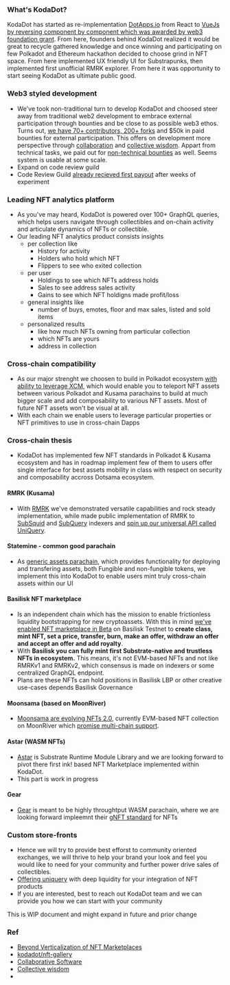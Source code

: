 ### What's KodaDot?

KodaDot has started as re-implementation [DotApps.io](https://dotapps.io/) from React to [VueJs by reversing component by component which was awarded by web3 foundation grant](https://vue-polkadot.js.org/).
From here, founders behind KodaDot realized it would be great to recycle gathered knowledge and once winning and participating on few Polkadot and Ethereum hackathon decided to choose grind in NFT space. From here implemented UX friendly UI for Substrapunks, then implemented first unofficial RMRK explorer. 
From here it was opportunity to start seeing KodaDot as ultimate public good. 

### Web3 styled development
- We've took non-traditional turn to develop KodaDot and choosed steer away from traditional web2 development to embrace external participation through bounties and be close to as possible web3 ethos. Turns out, [we have 70+ contributors, 200+ forks](https://github.com/kodadot/nft-gallery) and $50k in paid bounties for external participation. This offers on development more perspective through [collaboration](https://en.wikipedia.org/wiki/Collaboration) and [collective wisdom](https://en.wikipedia.org/wiki/Collective_wisdom). Appart from technical tasks, we paid out for [non-technical bounties](https://github.com/kodadot/nft-gallery/issues?q=is%3Aopen+is%3Aissue+label%3A%22%E2%9C%8D%EF%B8%8F+-+writing%22) as well. Seems system is usable at some scale. 
- Expand on code review guild 
- Code Review Guild [already recieved first payout](https://github.com/kodadot/nft-gallery/discussions/2999) after weeks of experiment 

### Leading NFT analytics platform
- As you've may heard, KodaDot is powered over 100+ GraphQL queries, which helps users navigate through collectibles and on-chain activity and articulate dynamics of NFTs or collectible. 
- Our leading NFT analytics product consists insights 
  - per collection like 
    - History for activity
    - Holders who hold which NFT
    - Flippers to see who exited collection 
  - per user 
    - Holdings to see which NFTs address holds 
    - Sales to see address sales activity 
    - Gains to see which NFT holdigns made profit/loss
  - general insights like
    - number of buys, emotes, floor and max sales, listed and sold items
  - personalized results
    - like how much NFTs owning from particular collection
    - which NFTs are yours 
    - address in collection

### Cross-chain compatibility 
- As our major strenght we choosen to build in Polkadot ecosystem [with ability to leverage XCM](https://wiki.polkadot.network/docs/learn-crosschain), which would enable you to teleport NFT assets between various Polkadot and Kusama parachains to build at much bigger scale and add composability to various NFT assets. Most of future NFT assets won't be visual at all. 
- With each chain we enable users to leverage particular properties or NFT primitives to use in cross-chain Dapps

### Cross-chain thesis
- KodaDot has implemented few NFT standards in Polkadot & Kusama ecosystem and has in roadmap implement few of them to users offer single interface for best assets mobility in class with respect on security and composability accross Dotsama ecosystem.
 
#### RMRK (Kusama)
- With [RMRK](https://www.rmrk.app/) we've demonstrated versatile capabilities and rock steady implementation, while made public implementation of RMRK to [SubSquid](https://subsquid.io/) and [SubQuery](https://subquery.network/) indexers and [spin up our universal API called UniQuery](https://github.com/kodadot/packages/tree/main/uniquery). 

#### Statemine - common good parachain
- As [generic assets parachain](https://guide.kusama.network/docs/kusama-statemine/), which provides functionality for deploying and transfering assets, both Fungible and non-fungible tokens, we implement this into KodaDot to enable users mint truly cross-chain assets within our UI 

#### Basilisk NFT marketplace
- Is an independent chain which has the mission to enable frictionless liquidity bootstrapping for new cryptoassets. With this in mind [we've enabled NFT marketplace in Beta](https://github.com/galacticcouncil/amsterdot-bounties-2022/issues/5) on Basilisk Testnet to **create class, mint NFT, set a price, transfer, burn, make an offer, withdraw an offer and accept an offer and add royalty**. 
- With **Basilisk you can fully mint first Substrate-native and trustless NFTs in ecosystem.** This means, it's not EVM-based NFTs and not like RMRKv1 and RMRKv2, which consensus is made on indexers or some centralized GraphQL endpoint.
- Plans are these NFTs can hold positions in Basilisk LBP or other creative use-cases depends Basilisk Governance

#### Moonsama (based on MoonRiver)
- [Moonsama are evolving NFTs 2.0](https://moonsama.com/), currently EVM-based NFT collection on MoonRiver which [promise multi-chain support](https://wiki.moonsama.com/litepaper).

#### Astar (WASM NFTs)
- [Astar](https://parachains.info/details/astar/) is Substrate Runtime Module Library and we are looking forward to pivot there first ink! based NFT Marketplace implemented within KodaDot.
- This part is work in progress

#### Gear
- [Gear](https://parachains.info/details/gear/) is meant to be highly throughtput WASM parachain, where we are looking forward impleemnt their [gNFT standard](https://wiki.gear-tech.io/examples/gnft-721/) for NFTs 

### Custom store-fronts

- Hence we will try to provide best efforst to community oriented exchanges, we will thrive to help your brand your look and feel you would like to need for your community and further power drive sales of collectibles. 
- [Offering uniquery](https://github.com/kodadot/packages/tree/main/uniquery) with deep liquidity for your integration of NFT products
- If you are interested, best to reach out KodaDot team and we can provide you how we can start with your community

This is WIP document and might expand in future and prior change

### Ref
- [Beyond Verticalization of NFT Marketplaces](https://multicoin.capital/es/2022/06/22/beyond-verticalization-of-nft-marketplaces/)
- [kodadot/nft-gallery](https://github.com/kodadot/nft-gallery)
- [Collaborative Software](https://en.wikipedia.org/wiki/Collaborative_software)
- [Collective wisdom](https://en.wikipedia.org/wiki/Collective_wisdom)
- 